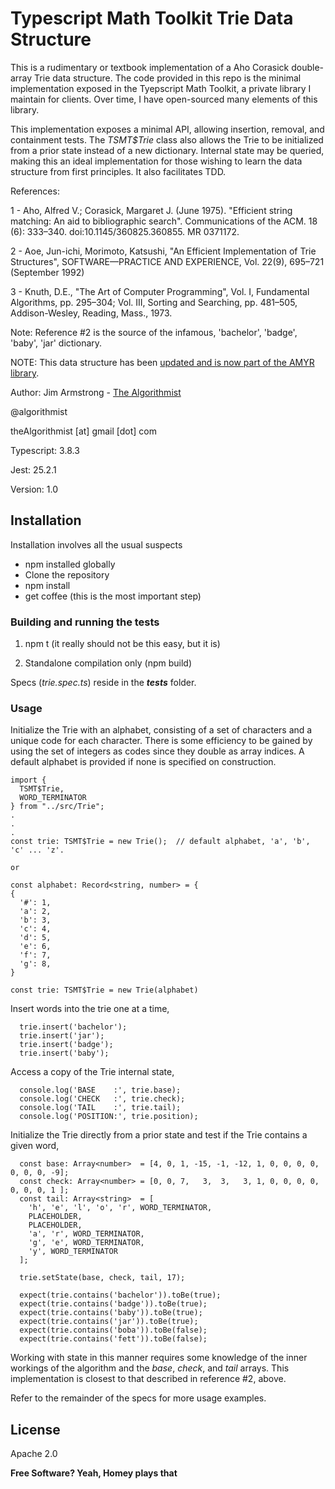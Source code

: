 # Typescript Math Toolkit Trie Data Structure

This is a rudimentary or textbook implementation of a Aho Corasick double-array Trie data structure.  The code provided in this repo is the minimal implementation exposed in the Tyepscript Math Toolkit, a private library I maintain for clients.  Over time, I have open-sourced many elements of this library.

This implementation exposes a minimal API, allowing insertion, removal, and containment tests.  The _TSMT$Trie_ class also allows the Trie to be initialized from a prior state instead of a new dictionary.  Internal state may be queried, making this an ideal implementation for those wishing to learn the data structure from first principles.  It also facilitates TDD.

References:

1 - Aho, Alfred V.; Corasick, Margaret J. (June 1975). "Efficient string matching: An aid to bibliographic search". Communications of the ACM. 18 (6): 333–340. doi:10.1145/360825.360855. MR 0371172.

2 - Aoe, Jun-ichi, Morimoto, Katsushi, "An Efficient Implementation of Trie Structures", SOFTWARE—PRACTICE AND EXPERIENCE, Vol. 22(9), 695–721 (September 1992)

3 - Knuth, D.E., "The Art of Computer Programming", Vol. I, Fundamental Algorithms, pp. 295–304; Vol. III, Sorting and Searching, pp. 481–505, Addison-Wesley, Reading, Mass., 1973.

Note:  Reference #2 is the source of the infamous, 'bachelor', 'badge', 'baby', 'jar' dictionary.

NOTE:  This data structure has been [updated and is now part of the AMYR library](https://github.com/theAlgorithmist/AMYR).


Author:  Jim Armstrong - [The Algorithmist]

@algorithmist

theAlgorithmist [at] gmail [dot] com

Typescript: 3.8.3

Jest: 25.2.1

Version: 1.0


## Installation

Installation involves all the usual suspects

  - npm installed globally
  - Clone the repository
  - npm install
  - get coffee (this is the most important step)


### Building and running the tests

1. npm t (it really should not be this easy, but it is)

2. Standalone compilation only (npm build)

Specs (_trie.spec.ts_) reside in the ___tests___ folder.


### Usage

Initialize the Trie with an alphabet, consisting of a set of characters and a unique code for each character.  There is some efficiency to be gained by using the set of integers as codes since they double as array indices.  A default alphabet is provided if none is specified on construction.

```
import {
  TSMT$Trie,
  WORD_TERMINATOR
} from "../src/Trie";
.
.
.
const trie: TSMT$Trie = new Trie();  // default alphabet, 'a', 'b', 'c' ... 'z'.

or

const alphabet: Record<string, number> = {
{
  '#': 1,
  'a': 2,
  'b': 3,
  'c': 4,
  'd': 5,
  'e': 6,
  'f': 7,
  'g': 8,
}

const trie: TSMT$Trie = new Trie(alphabet)
```

Insert words into the trie one at a time,

```
  trie.insert('bachelor');
  trie.insert('jar');
  trie.insert('badge');
  trie.insert('baby');
```

Access a copy of the Trie internal state,

```
  console.log('BASE    :', trie.base);
  console.log('CHECK   :', trie.check);
  console.log('TAIL    :', trie.tail);
  console.log('POSITION:', trie.position);  
```

Initialize the Trie directly from a prior state and test if the Trie contains a given word,

```
  const base: Array<number>  = [4, 0, 1, -15, -1, -12, 1, 0, 0, 0, 0, 0, 0, 0, -9];
  const check: Array<number> = [0, 0, 7,   3,  3,   3, 1, 0, 0, 0, 0, 0, 0, 0, 1 ];
  const tail: Array<string>  = [
    'h', 'e', 'l', 'o', 'r', WORD_TERMINATOR,
    PLACEHOLDER,
    PLACEHOLDER,
    'a', 'r', WORD_TERMINATOR,
    'g', 'e', WORD_TERMINATOR,
    'y', WORD_TERMINATOR
  ];

  trie.setState(base, check, tail, 17);

  expect(trie.contains('bachelor')).toBe(true);
  expect(trie.contains('badge')).toBe(true);
  expect(trie.contains('baby')).toBe(true);
  expect(trie.contains('jar')).toBe(true);
  expect(trie.contains('boba')).toBe(false);
  expect(trie.contains('fett')).toBe(false);
```

Working with state in this manner requires some knowledge of the inner workings of the algorithm and the _base_, _check_, and _tail_ arrays.  This implementation is closest to that described in reference #2, above.

Refer to the remainder of the specs for more usage examples.


License
----

Apache 2.0

**Free Software? Yeah, Homey plays that**

[//]: # (kudos http://stackoverflow.com/questions/4823468/store-comments-in-markdown-syntax)

[The Algorithmist]: <https://www.linkedin.com/in/jimarmstrong/>

